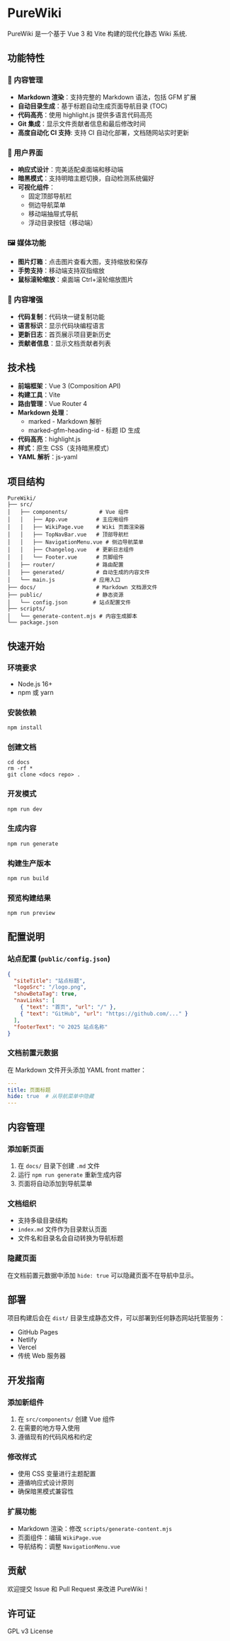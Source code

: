 # PureWiki

PureWiki 是一个基于 Vue 3 和 Vite 构建的现代化静态 Wiki 系统.

## 功能特性

### 📖 内容管理
- **Markdown 渲染**：支持完整的 Markdown 语法，包括 GFM 扩展
- **自动目录生成**：基于标题自动生成页面导航目录 (TOC)
- **代码高亮**：使用 highlight.js 提供多语言代码高亮
- **Git 集成**：显示文件贡献者信息和最后修改时间
- **高度自动化 CI 支持**: 支持 CI 自动化部署，文档随网站实时更新

### 🎨 用户界面
- **响应式设计**：完美适配桌面端和移动端
- **暗黑模式**：支持明暗主题切换，自动检测系统偏好
- **可视化组件**：
  - 固定顶部导航栏
  - 侧边导航菜单
  - 移动端抽屉式导航
  - 浮动目录按钮（移动端）

### 🖼️ 媒体功能
- **图片灯箱**：点击图片查看大图，支持缩放和保存
- **手势支持**：移动端支持双指缩放
- **鼠标滚轮缩放**：桌面端 Ctrl+滚轮缩放图片

### 📝 内容增强
- **代码复制**：代码块一键复制功能
- **语言标识**：显示代码块编程语言
- **更新日志**：首页展示项目更新历史
- **贡献者信息**：显示文档贡献者列表

## 技术栈

- **前端框架**：Vue 3 (Composition API)
- **构建工具**：Vite
- **路由管理**：Vue Router 4
- **Markdown 处理**：
  - marked - Markdown 解析
  - marked-gfm-heading-id - 标题 ID 生成
- **代码高亮**：highlight.js
- **样式**：原生 CSS（支持暗黑模式）
- **YAML 解析**：js-yaml

## 项目结构

```
PureWiki/
├── src/
│   ├── components/          # Vue 组件
│   │   ├── App.vue         # 主应用组件
│   │   ├── WikiPage.vue    # Wiki 页面渲染器
│   │   ├── TopNavBar.vue   # 顶部导航栏
│   │   ├── NavigationMenu.vue # 侧边导航菜单
│   │   ├── Changelog.vue   # 更新日志组件
│   │   └── Footer.vue      # 页脚组件
│   ├── router/             # 路由配置
│   ├── generated/          # 自动生成的内容文件
│   └── main.js            # 应用入口
├── docs/                   # Markdown 文档源文件
├── public/                 # 静态资源
│   └── config.json        # 站点配置文件
├── scripts/
│   └── generate-content.mjs # 内容生成脚本
└── package.json
```

## 快速开始

### 环境要求
- Node.js 16+
- npm 或 yarn

### 安装依赖
```bash
npm install
```

### 创建文档
```
cd docs
rm -rf *
git clone <docs repo> .
```

### 开发模式
```bash
npm run dev
```

### 生成内容
```bash
npm run generate
```

### 构建生产版本
```bash
npm run build
```

### 预览构建结果
```bash
npm run preview
```

## 配置说明

### 站点配置 (`public/config.json`)
```json
{
  "siteTitle": "站点标题",
  "logoSrc": "/logo.png",
  "showBetaTag": true,
  "navLinks": [
    { "text": "首页", "url": "/" },
    { "text": "GitHub", "url": "https://github.com/..." }
  ],
  "footerText": "© 2025 站点名称"
}
```

### 文档前置元数据
在 Markdown 文件开头添加 YAML front matter：
```yaml
---
title: 页面标题
hide: true  # 从导航菜单中隐藏
---
```

## 内容管理

### 添加新页面
1. 在 `docs/` 目录下创建 `.md` 文件
2. 运行 `npm run generate` 重新生成内容
3. 页面将自动添加到导航菜单

### 文档组织
- 支持多级目录结构
- `index.md` 文件作为目录默认页面
- 文件名和目录名会自动转换为导航标题

### 隐藏页面
在文档前置元数据中添加 `hide: true` 可以隐藏页面不在导航中显示。

## 部署

项目构建后会在 `dist/` 目录生成静态文件，可以部署到任何静态网站托管服务：

- GitHub Pages
- Netlify
- Vercel
- 传统 Web 服务器

## 开发指南

### 添加新组件
1. 在 `src/components/` 创建 Vue 组件
2. 在需要的地方导入使用
3. 遵循现有的代码风格和约定

### 修改样式
- 使用 CSS 变量进行主题配置
- 遵循响应式设计原则
- 确保暗黑模式兼容性

### 扩展功能
- Markdown 渲染：修改 `scripts/generate-content.mjs`
- 页面组件：编辑 `WikiPage.vue`
- 导航结构：调整 `NavigationMenu.vue`

## 贡献

欢迎提交 Issue 和 Pull Request 来改进 PureWiki！

## 许可证

GPL v3 License